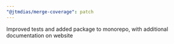 ```yaml
---
"@jtmdias/merge-coverage": patch
---
```


Improved tests and added package to monorepo, with additional documentation on website
